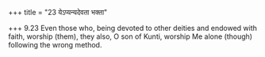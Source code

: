 +++
title = "23 येऽप्यन्यदेवता भक्ता"

+++
9.23 Even those who, being devoted to other deities and endowed with
faith, worship (them), they also, O son of Kunti, worship Me alone
(though) following the wrong method.
